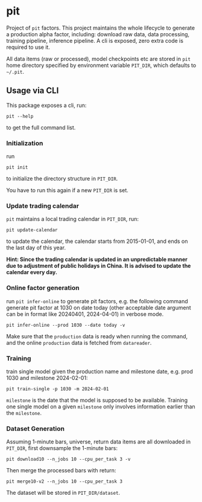 # pit

Project of ``pit`` factors. This project maintains the whole lifecycle to generate a production alpha factor, including: download raw data, data processing, training pipeline, inference pipeline. A cli is exposed, zero extra code is required to use it.

All data items (raw or processed), model checkpoints etc are stored in ``pit`` home directory specified by environment variable `PIT_DIR`, which defaults to `~/.pit`.

## Usage via CLI

This package exposes a cli, run:

``
pit --help
``

to get the full command list.

### Initialization

run 

```pit init``` 

to initialize the directory structure in ``PIT_DIR``.

You have to run this again if a new ``PIT_DIR`` is set.

### Update trading calendar

``pit`` maintains a local trading calendar in ``PIT_DIR``, run:

```shell
pit update-calendar 
```

to update the calendar, the calendar starts from 2015-01-01, and ends on the last day of this year.

  **Hint: Since the trading calendar is updated in an unpredictable manner due to adjustment of public holidays in China. It is advised to update the calendar every day.**

### Online factor generation

run ``pit infer-online`` to generate pit factors, e.g. the following command generate pit factor at 1030 on date today (other acceptable date argument can be in format like 20240401, 2024-04-01) in verbose mode.

```shell
pit infer-online --prod 1030 --date today -v
```

Make sure that the ``production`` data is ready when running the command, and the online ``production`` data is fetched from ``datareader``.

### Training

train single model given the production name and milestone date, e.g. prod 1030 and milestone 2024-02-01:

```shell
pit train-single -p 1030 -m 2024-02-01
```

``milestone``  is the date that the model is supposed to be available. Training one single model on a given ``milestone`` only involves information earlier than the ``milestone``.

### Dataset Generation

Assuming 1-minute bars, universe, return data items are all downloaded in ``PIT_DIR``, first downsample the 1-minute bars:

```shell
pit download10 --n_jobs 10 --cpu_per_task 3 -v
```

Then merge the processed bars with return:

```shell
pit merge10-v2 --n_jobs 10 --cpu_per_task 3
```

The dataset will be stored in ``PIT_DIR/dataset``.
